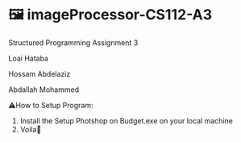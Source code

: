 # 🖼️ imageProcessor-CS112-A3
 Structured Programming Assignment 3
 
 Loai Hataba
 
 Hossam Abdelaziz
 
 Abdallah Mohammed

⚠️How to Setup Program:

   1) Install the Setup Photshop on Budget.exe on your local machine
   2) Voila🎊
